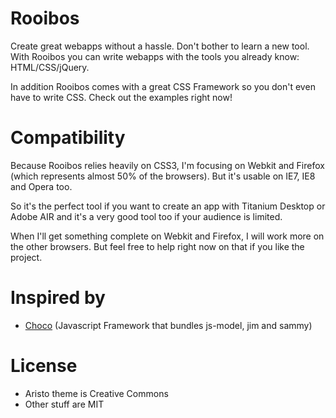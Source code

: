 # Rooibos

Create great webapps without a hassle. Don't bother to learn a new tool. With Rooibos you can write webapps with the tools you already know: HTML/CSS/jQuery.

In addition Rooibos comes with a great CSS Framework so you don't even have to write CSS. Check out the examples right now!

# Compatibility

Because Rooibos relies heavily on CSS3, I'm focusing on Webkit and Firefox (which represents almost 50% of the browsers). But it's usable on IE7, IE8 and Opera too.

So it's the perfect tool if you want to create an app with Titanium Desktop or Adobe AIR and it's a very good tool too if your audience is limited.

When I'll get something complete on Webkit and Firefox, I will work more on the other browsers. But feel free to help right now on that if you like the project.

# Inspired by

* [Choco](http://github.com/ahe/choco) (Javascript Framework that bundles js-model, jim and sammy)

# License

* Aristo theme is Creative Commons
* Other stuff are MIT